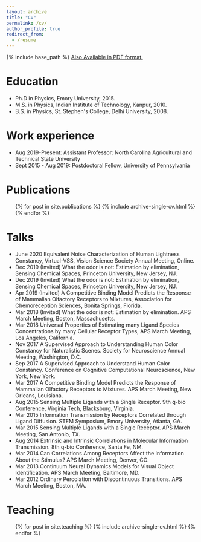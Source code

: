 ```yaml
---
layout: archive
title: "CV"
permalink: /cv/
author_profile: true
redirect_from:
  - /resume
---
```


{% include base_path %}
[Also Available in PDF format.](https://vijaysinghncat.github.io/files/VijaySinghCV.pdf)
                                        
Education
======
* Ph.D in Physics, Emory University, 2015.
* M.S. in Physics,  Indian Institute of Technology, Kanpur, 2010.
* B.S. in Physics, St. Stephen's College, Delhi University, 2008.

Work experience
======
* Aug 2019-Present: Assistant Professor: North Carolina Agricultural and Technical State University
* Sept 2015 - Aug 2019: Postdoctoral Fellow, University of Pennsylvania
  

Publications
======
  <ul>{% for post in site.publications %}
    {% include archive-single-cv.html %}
  {% endfor %}</ul>
  
Talks
======
* June 2020   Equivalent Noise Characterization of Human Lightness Constancy, Virtual-VSS, Vision Science Society Annual Meeting, Online.
* Dec  2019   (Invited) What the odor is not: Estimation by elimination, Sensing Chemical Spaces, Princeton University, New Jersey, NJ.
* Dec 2019    (Invited) What the odor is not: Estimation by elimination, Sensing Chemical Spaces, Princeton University, New Jersey, NJ.
* Apr 2019    (Invited) A Competitive Binding Model Predicts the Response of Mammalian Olfactory Receptors to Mixtures, Association for Chemoreception Sciences, Bonita Springs, Florida.
* Mar 2018    (Invited) What the odor is not: Estimation by elimination. APS March Meeting, Boston, Massachusetts.
* Mar 2018    Universal Properties of Estimating many Ligand Species Concentrations by many Cellular Receptor Types, APS March Meeting, Los Angeles, California.
* Nov 2017    A Supervised Approach to Understanding Human Color Constancy for Naturalistic Scenes.            Society for Neuroscience Annual Meeting, Washington, D.C.
* Sep 2017    A Supervised Approach to Understand Human Color Constancy. Conference on Cognitive Computational Neuroscience, New York, New York.
* Mar 2017    A Competitive Binding Model Predicts the Response of Mammalian Olfactory Receptors to Mixtures. APS March Meeting, New Orleans, Louisiana.
* Aug 2015    Sensing Multiple Ligands with a Single Receptor. 9th q-bio Conference, Virginia Tech, Blacksburg, Virginia.
* Mar 2015    Information Transmission by Receptors Correlated through Ligand Diffusion. STEM Symposium, Emory University, Atlanta, GA.
* Mar 2015    Sensing Multiple Ligands with a Single Receptor. APS March Meeting, San Antonio, TX.
* Aug 2014    Extrinsic and Intrinsic Correlations in Molecular Information Transmission. 8th q-bio Conference, Santa Fe, NM.
* Mar 2014    Can Correlations Among Receptors Affect the Information About the Stimulus? APS March Meeting, Denver, CO.
* Mar 2013    Continuum Neural Dynamics Models for Visual Object Identification. APS March Meeting, Baltimore, MD.
* Mar 2012    Ordinary Percolation with Discontinuous Transitions. APS March Meeting, Boston, MA.
  
Teaching
======
  <ul>{% for post in site.teaching %}
    {% include archive-single-cv.html %}
  {% endfor %}</ul>

